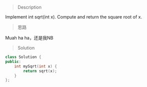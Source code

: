 > Description

Implement int sqrt(int x).
Compute and return the square root of x.

> 思路

Muah ha ha，还是我NB

> Solution

```C++
class Solution {
public:
    int mySqrt(int x) {
        return sqrt(x);
    }
};
```
